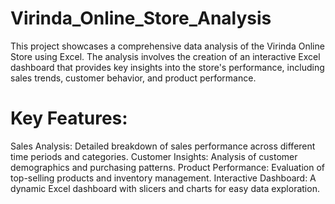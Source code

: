 # Virinda_Online_Store_Analysis
This project showcases a comprehensive data analysis of the Virinda Online Store using Excel. The analysis involves the creation of an interactive Excel dashboard that provides key insights into the store's performance, including sales trends, customer behavior, and product performance.

# Key Features:
Sales Analysis: Detailed breakdown of sales performance across different time periods and categories.
Customer Insights: Analysis of customer demographics and purchasing patterns.
Product Performance: Evaluation of top-selling products and inventory management.
Interactive Dashboard: A dynamic Excel dashboard with slicers and charts for easy data exploration.

